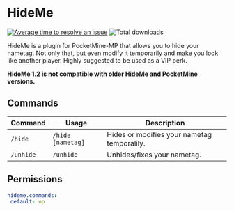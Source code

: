 # HideMe
[![Average time to resolve an issue](http://isitmaintained.com/badge/resolution/kenygamer/pmmp-plugins.svg)](http://isitmaintained.com/project/kenygamer/pmmp-plugins "Average time to resolve an issue")
![Total downloads](https://img.shields.io/github/downloads/kenygamer/pmmp-plugins/total.svg)

HideMe is a plugin for PocketMine-MP that allows you to hide your nametag. Not only that, but even modify it temporarily and make you look like another player. Highly suggested to be used as a VIP perk.

**HideMe 1.2 is not compatible with older HideMe and PocketMine versions.**

## Commands
| Command | Usage | Description |
| ------- | ----- | ----------- |
| `/hide` | `/hide [nametag]` | Hides or modifies your nametag temporalily. |
| `/unhide` | `/unhide` | Unhides/fixes your nametag. |

## Permissions
```yaml
hideme.commands:
 default: op
```
